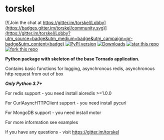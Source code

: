 # torskel

[![Join the chat at https://gitter.im/torskel/Lobby](https://badges.gitter.im/torskel/community.svg)](https://gitter.im/torskel/Lobby?utm_source=badge&utm_medium=badge&utm_campaign=pr-badge&utm_content=badge)
[![PyPI version](https://badge.fury.io/py/torskel.svg)](https://badge.fury.io/py/torskel)
[![Downloads](https://pepy.tech/badge/torskel)](https://pepy.tech/project/torskel)
[![star this repo](http://githubbadges.com/star.svg?user=frostspb&repo=torskel&style=flat)](https://github.com/frostspb/torskel)
[![fork this repo](http://githubbadges.com/fork.svg?user=frostspb&repo=torskel&style=flat)](https://github.com/frostspb/torskel/fork)

**Python package with skeleton of the base Tornado application.**

Contains basic functions for logging, asynchronous redis, asynchronous http request
from out of box

***Only Python 3.7+***

For redis support  - you need install aioredis >=1.0.0

For CurlAsyncHTTPClient support - you need install pycurl

For MongoDB support - you need install motor

For more information see examples

If you have any questions - visit https://gitter.im/torskel

